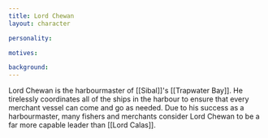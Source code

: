 ```yaml
---
title: Lord Chewan
layout: character

personality:

motives:

background:
---
```


Lord Chewan is the harbourmaster of [[Sibal]]'s [[Trapwater Bay]]. He tirelessly coordinates all of the ships in the harbour to ensure that every merchant vessel can come and go as needed. Due to his success as a harbourmaster, many fishers and merchants consider Lord Chewan to be a far more capable leader than [[Lord Calas]].
